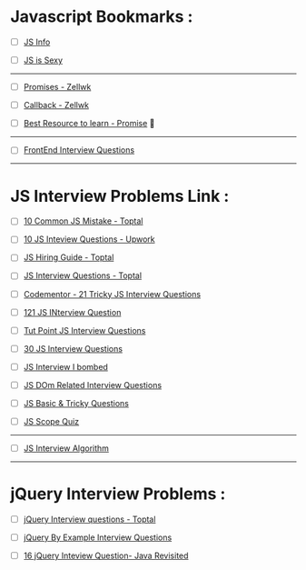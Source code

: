 # Javascript Bookmarks :

- [ ] [JS Info](https://javascript.info/)
- [ ] [JS is Sexy](http://javascriptissexy.com/)


---

- [ ] [Promises - Zellwk](https://zellwk.com/blog/js-promises/)
- [ ] [Callback - Zellwk](https://zellwk.com/blog/callbacks/)
- [ ] [Best Resource to learn - Promise](https://codeutopia.net/blog/2016/06/29/the-best-resources-to-learn-about-javascript-promises/) :bell: 


---

- [ ] [FrontEnd Interview Questions](https://github.com/khan4019/front-end-Interview-Questions)

---

# JS Interview Problems Link :

- [ ] [10 Common JS Mistake - Toptal](https://www.toptal.com/javascript/10-most-common-javascript-mistakes)
- [ ] [10 JS Inteview Questions - Upwork](https://www.upwork.com/i/interview-questions/javascript/)
- [ ] [JS Hiring Guide - Toptal](https://www.toptal.com/javascript#hiring-guide)
- [ ] [JS Interview Questions - Toptal](https://www.toptal.com/javascript/interview-questions)
- [ ] [Codementor - 21 Tricky JS Interview Questions](https://www.codementor.io/nihantanu/21-essential-javascript-tech-interview-practice-questions-answers-du107p62z)
- [ ] [121 JS INterview Question](https://github.com/nishant8BITS/123-Essential-JavaScript-Interview-Question)
- [ ] [Tut Point JS Interview Questions](https://www.tutorialspoint.com/javascript/javascript_interview_questions.htm)
- [ ] [30 JS Interview Questions](http://www.techbeamers.com/javascript-interview-questions-answers/)
- [ ] [JS Interview I bombed](https://nathanleclaire.com/blog/2013/11/16/the-javascript-question-i-bombed-in-an-interview-with-a-y-combinator-startup/)
- [ ] [JS DOm Related Interview Questions](http://khan4019.github.io/front-end-Interview-Questions/dom.html)
- [ ] [JS Basic & Tricky Questions](http://khan4019.github.io/front-end-Interview-Questions/js2.html)


- [ ] [JS Scope Quiz](http://madebyknight.com/javascript-scope/)
---

- [ ] [JS Interview Algorithm](http://khan4019.github.io/front-end-Interview-Questions/js1.html)

---


# jQuery Interview Problems :

- [ ] [jQuery Interview questions - Toptal](https://www.toptal.com/jquery/interview-questions)
- [ ] [jQuery By Example Interview Questions](http://www.jquerybyexample.net/2013/07/latest-jquery-interview-questions-answers.html)
- [ ] [16 jQuery Inteview Question- Java Revisited](http://javarevisited.blogspot.com/2015/02/top-16-jquery-interview-questions.html)


